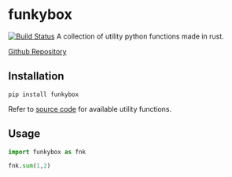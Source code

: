 # funkybox
[![Build Status](https://whatevergeek.visualstudio.com/funkybox/_apis/build/status/whatevergeek.funkybox?branchName=master)](https://whatevergeek.visualstudio.com/funkybox/_build/latest?definitionId=1&branchName=master)
A collection of utility python functions made in rust.

[Github Repository](https://github.com/whatevergeek/funkybox)

## Installation
```shell
pip install funkybox
```

Refer to [source code](https://github.com/whatevergeek/funkybox/blob/master/src/lib.rs) for available utility functions.

## Usage
```python
import funkybox as fnk

fnk.sum(1,2)
```

